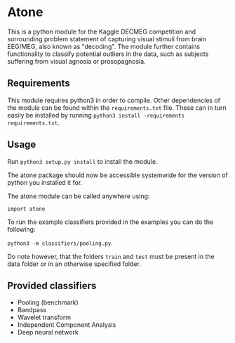 # Atone

This is a python module for the Kaggle DECMEG competition and sorrounding
problem statement of capturing visual stimuli from brain EEG/MEG, also known
as "decoding". The module further contains functionality to classify potential
outliers in the data, such as subjects suffering from visual agnosia or
prosopagnosia.

## Requirements

This module requires python3 in order to compile. Other dependencies of the
module can be found within the `requirements.txt` file. These can in turn
easily be installed by running `python3 install -requirements requirements.txt`.

## Usage

Run `python3 setup.py install` to install the module.

The atone package should now be accessible systemwide for the version of
python you installed it for.

The atone module can be called anywhere using:

`import atone`

To run the example classifiers provided in the examples you can do the following:

`python3 -m classifiers/pooling.py`.

Do note however, that the folders `train` and `test` must be present in the
data folder or in an otherwise specified folder.

## Provided classifiers

* Pooling (benchmark)
* Bandpass
* Wavelet transform
* Independent Component Analysis
* Deep neural network

